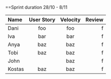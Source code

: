 
==Sprint duration 28/10 - 8/11

Name | User Story | Velocity | Review
:-- | :--: | :--: | --:
Dani | foo  | foo | f
Iva | bar  | bar | f
Anya | baz  | baz |  f
Tobi | baz  | baz |  f
John |  | baz | f
Kostas | baz  | baz | f
